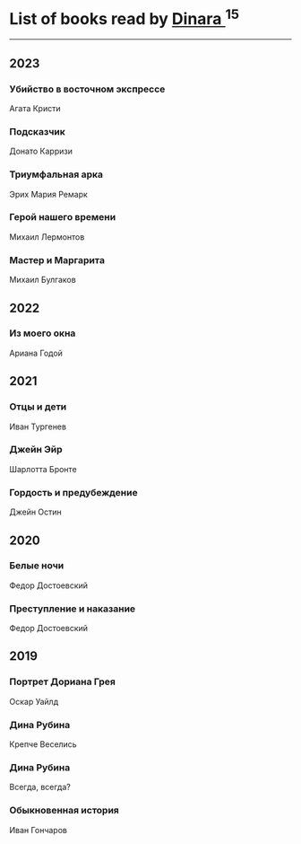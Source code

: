 # List of books read by [Dinara ](https://plus.google.com/u/0/107718177426132290975/)<sup>15</sup>
---

## 2023

### Убийство в восточном экспрессе
Агата Кристи


### Подсказчик
Донато Карризи


### Триумфальная арка
Эрих Мария Ремарк


### Герой нашего времени
Михаил Лермонтов


### Мастер и Маргарита
Михаил Булгаков



## 2022

### Из моего окна
Ариана Годой



## 2021

### Отцы и дети
Иван Тургенев


### Джейн Эйр
Шарлотта Бронте


### Гордость и предубеждение
Джейн Остин



## 2020

### Белые ночи
Федор Достоевский


### Преступление и наказание
Федор Достоевский



## 2019

### Портрет Дориана Грея
Оскар Уайлд


### Дина Рубина
Крепче Веселись


### Дина Рубина
Всегда, всегда?


### Обыкновенная история
Иван Гончаров



